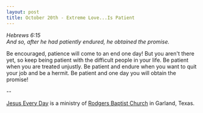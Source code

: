 ```yaml
---
layout: post
title: October 20th - Extreme Love...Is Patient
---
```


_Hebrews 6:15  
And so, after he had patiently endured, he obtained the promise._

Be encouraged, patience will come to an end one day! But you aren't
there yet, so keep being patient with the difficult people in your
life. Be patient when you are treated unjustly. Be patient and endure
when you want to quit your job and be a hermit. Be patient and one day
you will obtain the promise!

 --

<a href=http://jesuseveryday.net>Jesus Every Day</a> is a ministry of <a href=http://rodgersbaptist.net>Rodgers Baptist Church</a> in Garland, Texas.
